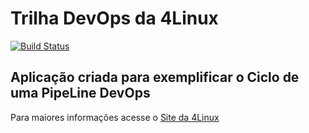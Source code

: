 # Trilha DevOps da 4Linux

<!-- Altere a Flag abaixo com sua URL do Travis -->
[![Build Status](https://travis-ci.org/jonathangueedes/DevOpsLab-HelloWorld.svg?branch=master)](https://travis-ci.org/jonathangueedes/DevOpsLab-HelloWorld)

## Aplicação criada para exemplificar o Ciclo de uma PipeLine DevOps


Para maiores informações acesse o [Site da 4Linux](https://www.4linux.com.br/cursos/devops)
